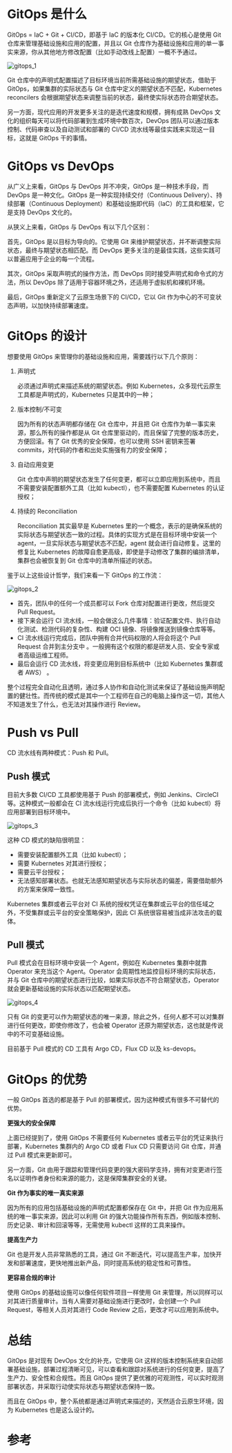 # GitOps 是什么

GitOps = IaC + Git + CI/CD，即基于 IaC 的版本化 CI/CD。它的核心是使用 Git 仓库来管理基础设施和应用的配置，并且以 Git 仓库作为基础设施和应用的单一事实来源，你从其他地方修改配置（比如手动改线上配置）一概不予通过。

![gitops_1](..\assets\gitops_1.png)

Git 仓库中的声明式配置描述了目标环境当前所需基础设施的期望状态，借助于 GitOps，如果集群的实际状态与 Git 仓库中定义的期望状态不匹配，Kubernetes reconcilers 会根据期望状态来调整当前的状态，最终使实际状态符合期望状态。

另一方面，现代应用的开发更多关注的是迭代速度和规模，拥有成熟 DevOps 文化的组织每天可以将代码部署到生成环境中数百次，DevOps 团队可以通过版本控制、代码审查以及自动测试和部署的 CI/CD 流水线等最佳实践来实现这一目标，这就是 GitOps 干的事情。

# GitOps vs DevOps

从广义上来看，GitOps 与 DevOps 并不冲突，GitOps 是一种技术手段，而 DevOps 是一种文化。GitOps 是一种实现持续交付（Continuous Delivery）、持续部署（Continuous Deployment）和基础设施即代码（IaC）的工具和框架，它是支持 DevOps 文化的。

从狭义上来看，GitOps 与 DevOps 有以下几个区别：

首先，GitOps 是以目标为导向的。它使用 Git 来维护期望状态，并不断调整实际状态，最终与期望状态相匹配。而 DevOps 更多关注的是最佳实践，这些实践可以普遍应用于企业的每一个流程。

其次，GitOps 采取声明式的操作方法，而 DevOps 同时接受声明式和命令式的方法，所以 DevOps 除了适用于容器环境之外，还适用于虚拟机和裸机环境。

最后，GitOps 重新定义了云原生场景下的 CI/CD，它以 Git 作为中心的不可变状态声明，以加快持续部署速度。

# GitOps 的设计

想要使用 GitOps 来管理你的基础设施和应用，需要践行以下几个原则：

1. 声明式

   必须通过声明式来描述系统的期望状态。例如 Kubernetes，众多现代云原生工具都是声明式的，Kubernetes 只是其中的一种；

2. 版本控制/不可变

   因为所有的状态声明都存储在 Git 仓库中，并且把 Git 仓库作为单一事实来源，那么所有的操作都是从 Git 仓库里驱动的，而且保留了完整的版本历史，方便回滚。有了 Git 优秀的安全保障，也可以使用 SSH 密钥来签署 commits，对代码的作者和出处实施强有力的安全保障；

3. 自动应用变更

   Git 仓库中声明的期望状态发生了任何变更，都可以立即应用到系统中，而且不需要安装配置额外工具（比如 kubectl），也不需要配置 Kubernetes 的认证授权；

4. 持续的 Reconciliation

   Reconciliation 其实最早是 Kubernetes 里的一个概念，表示的是确保系统的实际状态与期望状态一致的过程。具体的实现方式是在目标环境中安装一个 agent，一旦实际状态与期望状态不匹配，agent 就会进行自动修复。这里的修复比 Kubernetes 的故障自愈更高级，即使是手动修改了集群的编排清单，集群也会被恢复到 Git 仓库中的清单所描述的状态。

鉴于以上这些设计哲学，我们来看一下 GitOps 的工作流：

![gitops_2](..\assets\gitops_2.png)

- 首先，团队中的任何一个成员都可以 Fork 仓库对配置进行更改，然后提交 Pull Request。
- 接下来会运行 CI 流水线，一般会做这么几件事情：验证配置文件、执行自动化测试、检测代码的复杂性、构建 OCI 镜像、将镜像推送到镜像仓库等等。
- CI 流水线运行完成后，团队中拥有合并代码权限的人将会将这个 Pull Request 合并到主分支中 。一般拥有这个权限的都是研发人员、安全专家或者高级运维工程师。
- 最后会运行 CD 流水线，将变更应用到目标系统中（比如 Kubernetes 集群或者 AWS） 。

整个过程完全自动化且透明，通过多人协作和自动化测试来保证了基础设施声明配置的健壮性。而传统的模式是其中一个工程师在自己的电脑上操作这一切，其他人不知道发生了什么，也无法对其操作进行 Review。

# Push vs Pull

CD 流水线有两种模式：Push 和 Pull。

## **Push 模式**

目前大多数 CI/CD 工具都使用基于 Push 的部署模式，例如 Jenkins、CircleCI 等。这种模式一般都会在 CI 流水线运行完成后执行一个命令（比如 kubectl）将应用部署到目标环境中。

![gitops_3](..\assets\gitops_3.png)

这种 CD 模式的缺陷很明显：

- 需要安装配置额外工具（比如 kubectl）；
- 需要 Kubernetes 对其进行授权；
- 需要云平台授权；
- 无法感知部署状态。也就无法感知期望状态与实际状态的偏差，需要借助额外的方案来保障一致性。

Kubernetes 集群或者云平台对 CI 系统的授权凭证在集群或云平台的信任域之外，不受集群或云平台的安全策略保护，因此 CI 系统很容易被当成非法攻击的载体。

## **Pull 模式**

Pull 模式会在目标环境中安装一个 Agent，例如在 Kubernetes 集群中就靠 Operator 来充当这个 Agent。Operator 会周期性地监控目标环境的实际状态，并与 Git 仓库中的期望状态进行比较，如果实际状态不符合期望状态，Operator 就会更新基础设施的实际状态以匹配期望状态。

![gitops_4](..\assets\gitops_4.png)

只有 Git 的变更可以作为期望状态的唯一来源，除此之外，任何人都不可以对集群进行任何更改，即使你修改了，也会被 Operator 还原为期望状态，这也就是传说中的不可变基础设施。

目前基于 Pull 模式的 CD 工具有 Argo CD，Flux CD 以及 ks-devops。

# GitOps 的优势

一般 GitOps 首选的都是基于 Pull 的部署模式，因为这种模式有很多不可替代的优势。

**更强大的安全保障**

上面已经提到了，使用 GitOps 不需要任何 Kubernetes 或者云平台的凭证来执行部署，Kubernetes 集群内的 Argo CD 或者 Flux CD 只需要访问 Git 仓库，并通过 Pull 模式来更新即可。

另一方面，Git 由用于跟踪和管理代码变更的强大密码学支持，拥有对变更进行签名以证明作者身份和来源的能力，这是保障集群安全的关键。

**Git 作为事实的唯一真实来源**

因为所有的应用包括基础设施的声明式配置都保存在 Git 中，并把 Git 作为应用系统的唯一事实来源，因此可以利用 Git 的强大功能操作所有东西，例如版本控制、历史记录、审计和回滚等等，无需使用 kubectl 这样的工具来操作。

**提高生产力**

Git 也是开发人员非常熟悉的工具，通过 Git 不断迭代，可以提高生产率，加快开发和部署速度，更快地推出新产品，同时提高系统的稳定性和可靠性。

**更容易合规的审计**

使用 GitOps 的基础设施可以像任何软件项目一样使用 Git 来管理，所以同样可以对其进行质量审计。当有人需要对基础设施进行更改时，会创建一个 Pull Request，等相关人员对其进行 Code Review 之后，更改才可以应用到系统中。

# 总结

GitOps 是对现有 DevOps 文化的补充，它使用 Git 这样的版本控制系统来自动部署基础设施，部署过程清晰可见，可以查看和跟踪对系统进行的任何变更，提高了生产力、安全性和合规性。而且 GitOps 提供了更优雅的可观测性，可以实时观测部署状态，并采取行动使实际状态与期望状态保持一致。

而且在 GitOps 中，整个系统都是通过声明式来描述的，天然适合云原生环境，因为 Kubernetes 也是这么设计的。

# 参考

[1]: GitOps的优势	"Argo CD"
[2]: https://www.weave.works/technologies/gitops/	"Guide To GitOps"